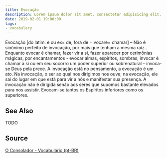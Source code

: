 ```yaml
---
title: Evocação
description: Lorem ipsum dolor sit amet, consectetur adipisicing elit, sed do eiusmod tempor incididunt ut labore et dolore magna aliqua.  TODO
date: 2019-02-01 19:00:00
tags:
- vocabulary
---
```


Evocação [do latim: e ou ex= de, fora de + vocare= chamar] – Não é sinônimo perfeito de invocação, por mais que tenham a mesma raiz.. Enquanto evocar é chamar, fazer vir a si, fazer aparecer por cerimônias mágicas, por encantamentos - evocar almas, espíritos, sombras; invocar é chamar a si ou em seu socorro um poder superior ou sobrenatural – invoca-se Deus pela prece. A invocação está no pensamento, a evocação é um ato. Na invocação, o ser ao qual nos dirigimos nos ouve; na evocação, ele sai do lugar em que está para vir a nós e manifestar sua presença. A invocação não é dirigida senão aos seres que supomos bastante elevados para nos assistir. Evocam-se tantos os Espíritos inferiores como os superiores.

## See Also
TODO

## Source
[O Consolador - Vocabulário (pt-BR)](http://www.oconsolador.com.br/linkfixo/vocabulario/principal.html)


